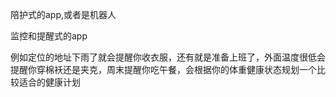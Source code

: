 陪护式的app,或者是机器人

监控和提醒式的app

例如定位的地址下雨了就会提醒你收衣服，还有就是准备上班了，外面温度很低会提醒你穿棉袄还是夹克，周末提醒你吃午餐，会根据你的体重健康状态规划一个比较适合的健康计划